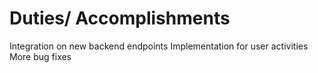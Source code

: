 # Duties/ Accomplishments
Integration on new backend endpoints
Implementation for user activities
More bug fixes